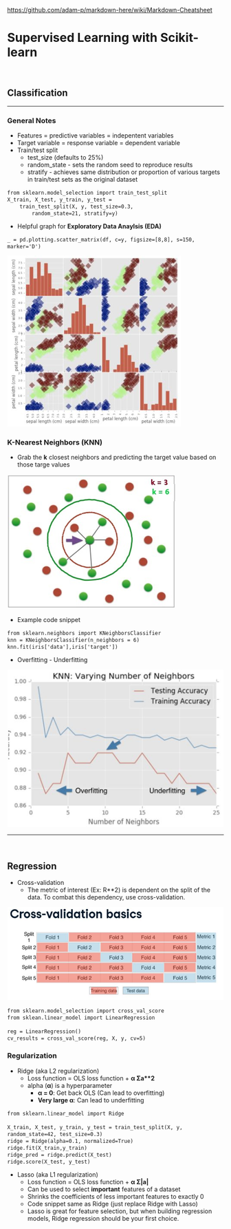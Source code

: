 https://github.com/adam-p/markdown-here/wiki/Markdown-Cheatsheet
# __Supervised Learning with Scikit-learn__
<br>


## __Classification__
---

### __General Notes__
- Features = predictive variables = indepentent variables
- Target variable = response variable = dependent variable
- Train/test split
    - test_size (defaults to 25%)
    - random_state - sets the random seed to reproduce results
    - stratify - achieves same distribution or proportion of various targets in train/test sets as the original dataset
```
from sklearn.model_selection import train_test_split
X_train, X_test, y_train, y_test = 
    train_test_split(X, y, test_size=0.3,
        random_state=21, stratify=y)
```

- Helpful graph for __Exploratory Data Anaylsis (EDA)__
```
_ = pd.plotting.scatter_matrix(df, c=y, figsize=[8,8], s=150, marker='D')
```
![alt text](./images/scatter_matrix.JPG "Scatter Matrix Graph comparing pedal length and width for iris species")


### __K-Nearest Neighbors (KNN)__
- Grab the __k__ closest neighbors and predicting the target value based on those targe values

![alt text](./images/KNN.jpeg "K-Nearest Neighbors Graph with k=3 and k=6")

- Example code snippet
```
from sklearn.neighbors import KNeighborsClassifier
knn = KNeighborsClassifier(n_neighbors = 6)
knn.fit(iris['data'],iris['target'])
```
- Overfitting - Underfitting

![alt text](./images/KNN_complexity.JPG "Graph displaying the impact of adjusting k in K-Nearest Neighbors")
<br>
___
<br>

## __Regression__

- Cross-validation
    - The metric of interest (Ex: R**2) is dependent on the split of the data. To combat this dependency, use cross-validation.

![alt text](./images/CrossValidation.JPG "Image of 5-fold cross-validation. separating the data into 5 parts and rotating so each part is used for test data and the remaining are used for training data.")
```
from sklearn.model_selection import cross_val_score
from sklean.linear_model import LinearRegression

reg = LinearRegression()
cv_results = cross_val_score(reg, X, y, cv=5)
```

### Regularization
- Ridge (aka L2 regularization)
    - Loss function = OLS loss function + __α Σa**2__
    - alpha (__α__) is a hyperparameter
        - __α = 0__: Get back OLS (Can lead to overfitting)
        - __Very large α__: Can lead to underfitting
```
from sklearn.linear_model import Ridge

X_train, X_test, y_train, y_test = train_test_split(X, y, random_state=42, test_size=0.3)
ridge = Ridge(alpha=0.1, normalized=True)
ridge.fit(X_train,y_train)
ridge_pred = ridge.predict(X_test)
ridge.score(X_test, y_test)
```

- Lasso (aka L1 regularization)
    - Loss function = OLS loss function + __α Σ|a|__
    - Can be used to select __important__ features of a dataset
    - Shrinks the coefficients of less important features to exactly 0
    - Code snippet same as Ridge (just replace Ridge with Lasso)
    - Lasso is great for feature selection, but when building regression models, Ridge regression should be your first choice.



